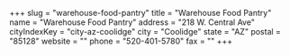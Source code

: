 +++
slug = "warehouse-food-pantry"
title = "Warehouse Food Pantry"
name = "Warehouse Food Pantry"
address = "218 W. Central Ave"
cityIndexKey = "city-az-coolidge"
city = "Coolidge"
state = "AZ"
postal = "85128"
website = ""
phone = "520-401-5780"
fax = ""
+++
